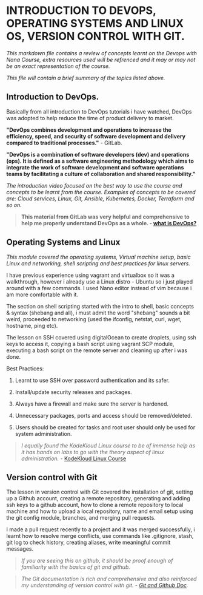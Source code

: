 # **INTRODUCTION TO DEVOPS, OPERATING SYSTEMS AND LINUX OS, VERSION CONTROL WITH GIT.**

*This markdown file contains a review of concepts learnt on the Devops with Nana Course, extra resources used will be refrenced and it may or may not be an exact representation of the course.*

*This file will contain a brief summary of the topics listed above.*

## **Introduction to DevOps.**

Basically from all introduction to DevOps 
tutorials i have watched, DevOps was adopted to help reduce the time of product delivery to market. 

__"DevOps combines development and operations to increase the efficiency, speed, and security of software development and delivery compared to traditional processes."__ - GitLab.

__"DevOps is a combination of software developers (dev) and operations (ops). It is defined as a software engineering methodology which aims to integrate the work of software development and software operations teams by facilitating a culture of collaboration and shared responsibility."__

*The introduction video focused on the best way to use the course and concepts to be learnt from the course. Examples of concepts to be covered are: Cloud services, Linux, Git, Ansible, Kubernetes, Docker, Terraform and so on.*


>__This material from GitLab was very helpful and comprehensive to help me properly understand DevOps as a whole. - [what is DevOps?](https://about.gitlab.com/topics/devops/)__


## **Operating Systems and Linux** 

*This module covered the operating systems, Virtual machine setup, basic Linux and networking, shell scripting and best practices for linux servers.*

I have previous experience using vagrant and virtualbox so it was a walkthrough, however i already use a Linux distro - Ubuntu so i just played around with a few commands. I used Nano editor instead of vim because i am more comfortable with it.

The section on shell scripting started with the intro to shell, basic concepts & syntax (shebang and all), i must admit the word "shebang" sounds a bit weird, proceeded to networking (used the ifconfig, netstat, curl, wget, hostname, ping etc).

The lesson on SSH covered using digitalOcean to create droplets, using ssh keys to access it, copying a bash script using vagrant SCP module, executing a bash script on the remote server and cleaning up after i was done.

Best Practices:

1) Learnt to use SSH over password authentication and its safer.

2) Install/update security releases and packages.

3) Always have a firewall and make sure the server is hardened.

4) Unnecessary packages, ports and access should be removed/deleted.

5) Users should be created for tasks and root user should only be used for system administration.

> _I equally found the KodeKloud Linux course to be of immense help as it has hands on labs to go with the theory aspect of linux administration._ - [KodeKloud Linux Course](https://kodekloud.com/courses/linux-foundation-certified-system-administrator-lfcs/)

## **Version control with Git** 

The lesson in version control with Git covered the installation of git, setting up a Github account, creating a remote repository, generating and adding ssh keys to a github account, how to clone a remote repository to local machine and how to upload a local repository, name and email setup using the git config module, branches, and merging pull requests.

I made a pull request recently to a project and it was merged successfully, i learnt how to resolve merge conflicts, use commands like .gitignore, stash, git log to check history, creating aliases, write meaningful commit messages.

> _If you are seeing this on github, it should be proof enough of familiarity with the basics of git and github._

> _The Git documentation is rich and comprehensive and also reinforced my understanding of version control with git. - [Git and Github Doc](https://docs.github.com/en)._


